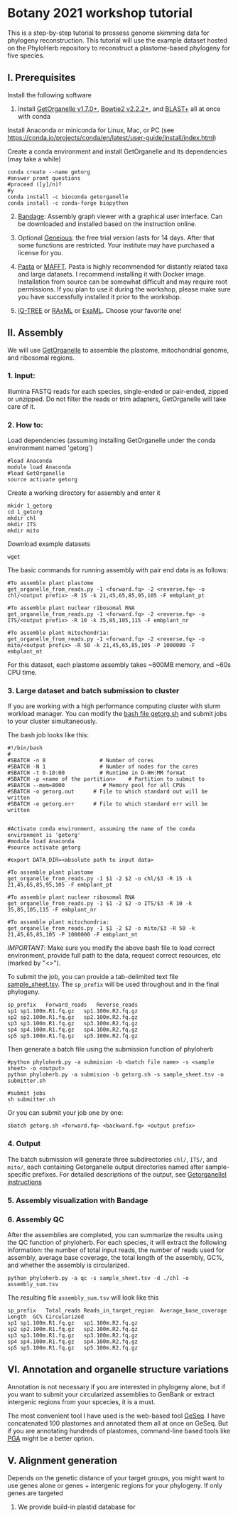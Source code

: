 # Botany 2021 workshop tutorial

This is a step-by-step tutorial to prossess genome skimming data for phylogeny reconstruction. This tutorial will use the example dataset hosted on the PhyloHerb repository to reconstruct a plastome-based phylogeny for five species.

## I. Prerequisites

Install the following software

1. Install [GetOrganelle v1.7.0+](https://github.com/Kinggerm/GetOrganelle), [Bowtie2 v2.2.2+](http://bowtie-bio.sourceforge.net/bowtie2/index.shtml), and [BLAST+](https://blast.ncbi.nlm.nih.gov/Blast.cgi?PAGE_TYPE=BlastDocs&DOC_TYPE=Download) all at once with conda

Install Anaconda or miniconda for Linux, Mac, or PC (see https://conda.io/projects/conda/en/latest/user-guide/install/index.html)

Create a conda environment and install GetOrganelle and its dependencies (may take a while)
```
conda create --name getorg
#answer promt questions 
#proceed ([y]/n)?
#y
conda install -c bioconda getorganelle
conda install -c conda-forge biopython
```
2. [Bandage](https://rrwick.github.io/Bandage/): Assembly graph viewer with a graphical user interface. Can be downloaded and installed based on the instruction online.

3. Optional [Geneious](https://www.geneious.com/): the free trial version lasts for 14 days. After that some functions are restricted. Your institute may have purchased a license for you.

4. [Pasta](https://github.com/smirarab/pasta) or [MAFFT](https://mafft.cbrc.jp/alignment/software/). Pasta is highly recommended for distantly related taxa and large datasets. I recommend installing it with Docker image. Installation from source can be somewhat difficult and may require root permissions. If you plan to use it during the workshop, please make sure you have successfully installed it prior to the workshop.

5. [IQ-TREE](http://www.iqtree.org/) or [RAxML](https://cme.h-its.org/exelixis/web/software/raxml/) or [ExaML](https://cme.h-its.org/exelixis/web/software/examl/index.html). Choose your favorite one!

## II. Assembly

We will use [GetOrganelle](https://github.com/Kinggerm/GetOrganelle) to assemble the plastome, mitochondrial genome, and ribosomal regions. 

### 1. Input:

Illumina FASTQ reads for each species, single-ended or pair-ended, zipped or unzipped. Do not filter the reads or trim adapters, GetOrganelle will take care of it.

### 2. How to:

Load dependencies (assuming installing GetOrganelle under the conda environment named 'getorg')
```
#load Anaconda
module load Anaconda
#load GetOrganelle
source activate getorg
```
Create a working directory for assembly and enter it

```
mkidr 1_getorg
cd 1_getorg
mkdir chl
mkdir ITS
mkdir mito
```
Download example datasets
```
wget 
```

The basic commands for running assembly with pair end data is as follows:

```
#To assemble plant plastome
get_organelle_from_reads.py -1 <forward.fq> -2 <reverse.fq> -o chl/<output prefix> -R 15 -k 21,45,65,85,95,105 -F embplant_pt

#To assemble plant nuclear ribosomal RNA
get_organelle_from_reads.py -1 <forward.fq> -2 <reverse.fq> -o ITS/<output prefix> -R 10 -k 35,85,105,115 -F embplant_nr

#To assemble plant mitochondria:
get_organelle_from_reads.py -1 <forward.fq> -2 <reverse.fq> -o mito/<output prefix> -R 50 -k 21,45,65,85,105 -P 1000000 -F embplant_mt
```

For this dataset, each plastome assembly takes ~600MB memory, and ~60s CPU time.


### 3. Large dataset and batch submission to cluster

If you are working with a high performance computing cluster with slurm workload manager. You can modify the [bash file getorg.sh](/utilities/getorg.sh) and submit jobs to your cluster simultaneously.

The bash job looks like this:
```
#!/bin/bash
#
#SBATCH -n 8                 # Number of cores
#SBATCH -N 1                 # Number of nodes for the cores
#SBATCH -t 0-10:00           # Runtime in D-HH:MM format
#SBATCH -p <name of the partition>    # Partition to submit to
#SBATCH --mem=8000            # Memory pool for all CPUs
#SBATCH -o getorg.out      # File to which standard out will be written
#SBATCH -e getorg.err      # File to which standard err will be written


#Activate conda environment, assuming the name of the conda environment is 'getorg'
#module load Anaconda
#source activate getorg

#export DATA_DIR=<absolute path to input data>

#To assemble plant plastome
get_organelle_from_reads.py -1 $1 -2 $2 -o chl/$3 -R 15 -k 21,45,65,85,95,105 -F embplant_pt

#To assemble plant nuclear ribosomal RNA
get_organelle_from_reads.py -1 $1 -2 $2 -o ITS/$3 -R 10 -k 35,85,105,115 -F embplant_nr

#To assemble plant mitochondria:
get_organelle_from_reads.py -1 $1 -2 $2 -o mito/$3 -R 50 -k 21,45,65,85,105 -P 1000000 -F embplant_mt

```
*IMPORTANT*: Make sure you modify the above bash file to load correct environment, provide full path to the data, request correct resources, etc (marked by "<>").

To submit the job, you can provide a tab-delimited text file [sample_sheet.tsv](/example/sample_sheet.tsv). The `sp_prefix` will be used throughout and  in the final phylogeny.
```
sp_prefix	Forward_reads	Reverse_reads
sp1	sp1.100m.R1.fq.gz	sp1.100m.R2.fq.gz
sp2	sp2.100m.R1.fq.gz	sp2.100m.R2.fq.gz
sp3	sp3.100m.R1.fq.gz	sp3.100m.R2.fq.gz
sp4	sp4.100m.R1.fq.gz	sp4.100m.R2.fq.gz
sp5	sp5.100m.R1.fq.gz	sp5.100m.R2.fq.gz
```

Then generate a batch file using the submission function of phyloherb
```
#python phyloherb.py -a submision -b <batch file name> -s <sample sheet> -o <output>
python phyloherb.py -a submision -b getorg.sh -s sample_sheet.tsv -o submitter.sh

#submit jobs
sh submitter.sh
```

Or you can submit your job one by one:

```
sbatch getorg.sh <forward.fq> <backward.fq> <output prefix>

```
### 4. Output

The batch submission will generate three subdirectories `chl/`, `ITS/`, and `mito/`, each containing Getorganelle output directories named after sample-specific prefixes. For detailed descriptions of the output, see [Getorganellel instructions](https://github.com/Kinggerm/GetOrganelle#Instruction)

### 5. Assembly visualization with Bandage


### 6. Assembly QC 

After the assemblies are completed, you can summarize the results using the QC function of phyloherb. For each species, it will extract the following information: the number of total input reads, the number of reads used for assembly, average base coverage, the total length of the assembly, GC%, and whether the assembly is circularized. 

```
python phyloherb.py -a qc -s sample_sheet.tsv -d ./chl -o assembly_sum.tsv
```
The resulting file `assembly_sum.tsv` will look like this
```
sp_prefix	Total_reads	Reads_in_target_region	Average_base_coverage	Length	GC%	Circularized
sp1	sp1.100m.R1.fq.gz	sp1.100m.R2.fq.gz
sp2	sp2.100m.R1.fq.gz	sp2.100m.R2.fq.gz
sp3	sp3.100m.R1.fq.gz	sp3.100m.R2.fq.gz
sp4	sp4.100m.R1.fq.gz	sp4.100m.R2.fq.gz
sp5	sp5.100m.R1.fq.gz	sp5.100m.R2.fq.gz
```
## VI. Annotation and organelle structure variations
Annotation is not necessary if you are interested in phylogeny alone, but if you want to submit your circularized assemblies to GenBank or extract intergenic regions from your spcecies, it is a must.

The most convenient tool I have used is the web-based tool [GeSeq](https://chlorobox.mpimp-golm.mpg.de/geseq.html). I have concatenated 100 plastomes and annotated them all at once on GeSeq. But if you are annotating hundreds of plastomes, command-line based tools like [PGA](https://github.com/quxiaojian/PGA) might be a better option.

## V. Alignment generation
Depends on the genetic distance of your target groups, you might want to use genes alone or genes + intergenic regions for your phylogeny. If only genes are targeted 

1. We provide build-in plastid database for 